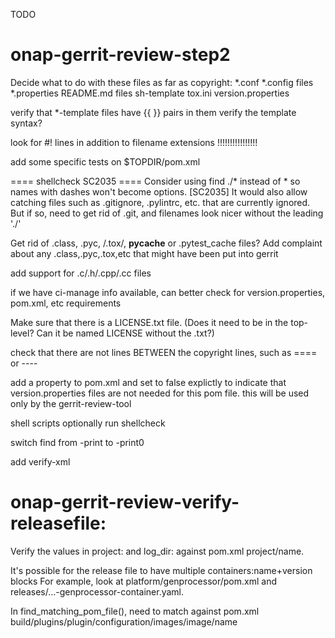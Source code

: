 TODO

# onap-gerrit-review-step2

Decide what to do with these files as far as copyright:
*.conf
*.config files
*.properties
README.md files
sh-template
tox.ini
version.properties


verify that *-template files have {{ }} pairs in them
verify the template syntax?


look for #! lines in addition to filename extensions !!!!!!!!!!!!!!!!

add some specific tests on $TOPDIR/pom.xml

==== shellcheck SC2035 ====
Consider using find ./* instead of * so names with dashes won't become options. [SC2035]
It would also allow catching files such as .gitignore, .pylintrc, etc. that are currently ignored.
But if so, need to get rid of .git, and filenames look nicer without the leading './'

Get rid of .class, .pyc, /.tox/, __pycache__ or .pytest_cache files?
Add complaint about any .class,.pyc,.tox,etc that might have been put into gerrit

add support for .c/.h/.cpp/.cc files

if we have ci-manage info available, can better check for version.properties, pom.xml, etc requirements

Make sure that there is a LICENSE.txt file.
(Does it need to be in the top-level? Can it be named LICENSE without the .txt?)


check that there are not lines BETWEEN the copyright lines, such as ==== or ----


add a property to pom.xml and set to false explictly to indicate that version.properties files are not needed for this pom file. this will be used only by the gerrit-review-tool

shell scripts
optionally run shellcheck


switch find from -print to -print0

add verify-xml


# onap-gerrit-review-verify-releasefile:

Verify the values in project: and log_dir: against pom.xml project/name.

It's possible for the release file to have multiple containers:name+version blocks
For example, look at platform/genprocessor/pom.xml and releases/...-genprocessor-container.yaml.

In find_matching_pom_file(), need to match against pom.xml build/plugins/plugin/configuration/images/image/name
